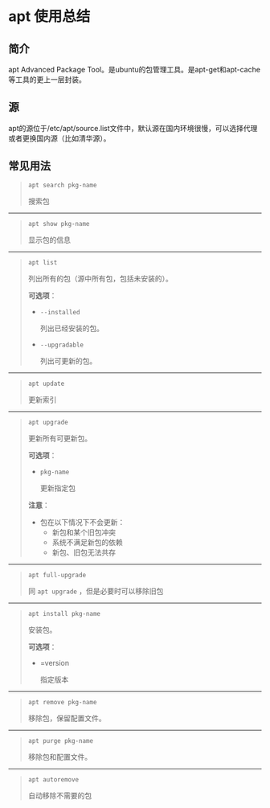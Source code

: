 # apt 使用总结

## 简介

apt Advanced Package Tool。是ubuntu的包管理工具。是apt-get和apt-cache等工具的更上一层封装。

## 源

apt的源位于/etc/apt/source.list文件中，默认源在国内环境很慢，可以选择代理或者更换国内源（比如清华源）。

## 常见用法

> ``` shell
> apt search pkg-name
> ```
>
> 搜索包

---

> ``` shell
> apt show pkg-name
> ```
>
> 显示包的信息

---

> ``` shell
> apt list
> ```
>
> 列出所有的包（源中所有包，包括未安装的）。
>
> **可选项**：
>
> * `--installed`
>
>   列出已经安装的包。
>
> * `--upgradable`
>
>   列出可更新的包。

---

> ``` shell
> apt update
> ```
>
> 更新索引

---

> ``` shell
> apt upgrade
> ```
>
> 更新所有可更新包。
>
> **可选项**：
>
> * `pkg-name`
>
>   更新指定包
>
> **注意**：
>
> * 包在以下情况下不会更新：
>   * 新包和某个旧包冲突
>   * 系统不满足新包的依赖
>   * 新包、旧包无法共存

---

> ``` shell
> apt full-upgrade
> ```
>
> 同 `apt upgrade` ，但是必要时可以移除旧包

---

> ``` shell
> apt install pkg-name
> ```
>
> 安装包。
>
> **可选项**：
>
> * =version
>
>   指定版本

---

> ``` shell
> apt remove pkg-name
> ```
>
> 移除包，保留配置文件。

---

> ``` shell
> apt purge pkg-name
> ```
>
> 移除包和配置文件。

---

> ``` shell
> apt autoremove
> ```
>
> 自动移除不需要的包

